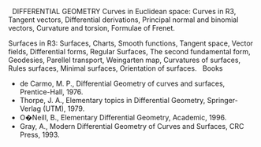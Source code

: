 
 
DIFFERENTIAL GEOMETRY
Curves in Euclidean space: Curves in R3, Tangent vectors, Differential
derivations, Principal normal and binomial vectors, Curvature and torsion,
Formulae of Frenet.

Surfaces in R3: Surfaces, Charts, Smooth functions, Tangent space, Vector
fields, Differential forms, Regular Surfaces, The second fundamental form,
Geodesies, Parellel transport, Weingarten map, Curvatures of surfaces, Rules
surfaces, Minimal surfaces, Orientation of surfaces.
 
Books

* de Carmo, M. P., Differential Geometry of curves and surfaces, Prentice-Hall,
  1976.
* Thorpe, J. A., Elementary topics in Differential Geometry, Springer-Verlag
  (UTM), 1979.
* O�Neill, B., Elementary Differential Geometry, Academic, 1996.
* Gray, A., Modern Differential Geometry of Curves and Surfaces, CRC Press,
  1993.
   

